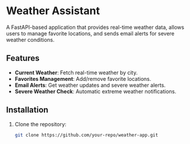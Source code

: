 # Weather Assistant

A FastAPI-based application that provides real-time weather data, allows users to manage favorite locations, and sends email alerts for severe weather conditions.

## Features

- **Current Weather**: Fetch real-time weather by city.
- **Favorites Management**: Add/remove favorite locations.
- **Email Alerts**: Get weather updates and severe weather alerts.
- **Severe Weather Check**: Automatic extreme weather notifications.

## Installation

1. Clone the repository:
   ```bash
   git clone https://github.com/your-repo/weather-app.git
